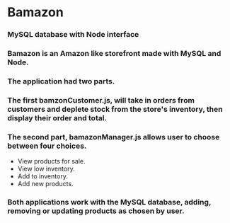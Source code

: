 # Bamazon
### MySQL database with Node interface

### Bamazon is an Amazon like storefront made with MySQL and Node.

### The application had two parts.  

### The first bamzonCustomer.js, will take in orders from customers and deplete stock from the store's inventory, then display their order and total.

### The second part, bamazonManager.js allows user to choose between four choices.

* View products for sale.
* View low inventory.
* Add to inventory.
* Add new products.

### Both applications work with the MySQL database, adding, removing or updating products as chosen by user.
